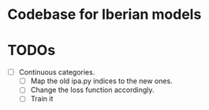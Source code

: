 # Codebase for Iberian models

# TODOs
- [ ] Continuous categories.
    - [ ] Map the old ipa.py indices to the new ones.
    - [ ] Change the loss function accordingly.
    - [ ] Train it
